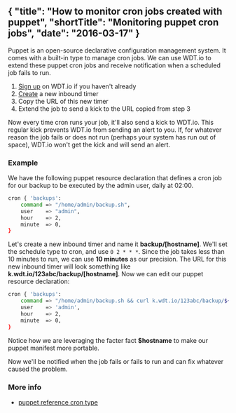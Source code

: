 {
  "title": "How to monitor cron jobs created with puppet",
  "shortTitle": "Monitoring puppet cron jobs",
  "date": "2016-03-17"
}
---
Puppet is an open-source declarative configuration management system.  It comes with a built-in type to manage cron jobs.
We can use WDT.io to extend these puppet cron jobs and receive notification when a scheduled job fails to run.

1. [Sign up](https://wdt.io/signup) on WDT.io if you haven't already
2. [Create](inbound_timer.html) a new inbound timer
3. Copy the URL of this new timer
4. Extend the job to send a kick to the URL copied from step 3

Now every time cron runs your job, it'll also send a kick to WDT.io. This regular kick prevents WDT.io from sending an alert to you. If, for whatever reason the job fails or does not run (perhaps your system has run out of space), WDT.io won't get the kick and will send an alert.

### Example

We have the following puppet resource declaration that defines a cron job for our backup to be executed by the admin user, daily at 02:00.

```bash
cron { 'backups':
    command => "/home/admin/backup.sh",
    user    => "admin",
    hour    => 2,
    minute  => 0,
}
```

Let's create a new inbound timer and name it **backup/[hostname]**.  We'll set the schedule type to cron, and use ```0 2 * * *```.  Since the job takes less than 10 minutes to run, we can use **10 minutes** as our precision.  The URL for this new inbound timer will look something like **k.wdt.io/123abc/backup/[hostname]**.  Now we can edit our puppet resource declaration:

```bash
cron { 'backups':
    command => "/home/admin/backup.sh && curl k.wdt.io/123abc/backup/${hostname}",
    user    => 'admin',
    hour    => 2,
    minute  => 0,
}
```

Notice how we are leveraging the facter fact **$hostname** to make our puppet manifest more portable.

Now we'll be notified when the job fails or fails to run and can fix whatever caused the problem.

### More info

- [puppet reference cron type](https://docs.puppetlabs.com/puppet/latest/reference/type.html#cron)
